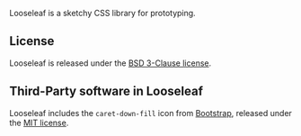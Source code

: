 Looseleaf is a sketchy CSS library for prototyping.

## License

Looseleaf is released under the [BSD 3-Clause license](https://github.com/accessibility-in-action/looseleaf/blob/main/LICENSE.md).

## Third-Party software in Looseleaf

Looseleaf includes the `caret-down-fill` icon from [Bootstrap](https://icons.getbootstrap.com/icons/caret-down-fill/),
released under the [MIT license](https://github.com/twbs/icons/blob/main/LICENSE.md).
